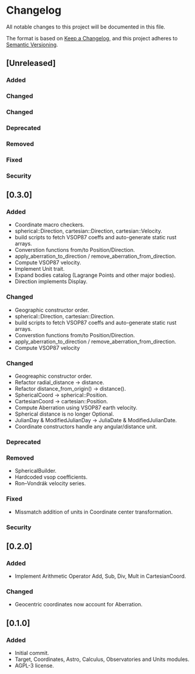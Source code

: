 # Changelog
All notable changes to this project will be documented in this file.

The format is based on [Keep a Changelog](https://keepachangelog.com/en/1.0.0/),
and this project adheres to [Semantic Versioning](https://semver.org/spec/v2.0.0.html).

## [Unreleased]

### Added

### Changed

### Changed

### Deprecated

### Removed

### Fixed

### Security

## [0.3.0]

### Added
- Coordinate macro checkers.
- spherical::Direction, cartesian::Direction, cartesian::Velocity.
- build scripts to fetch VSOP87 coeffs and auto-generate static rust arrays.
- Converstion functions from/to Position/Direction.
- apply_aberration_to_direction / remove_aberration_from_direction.
- Compute VSOP87 velocity.
- Implement Unit trait.
- Expand bodies catalog (Lagrange Points and other major bodies).
- Direction implements Display.


### Changed
- Geographic constructor order.
- spherical::Direction, cartesian::Direction.
- build scripts to fetch VSOP87 coeffs and auto-generate static rust arrays.
- Converstion functions from/to Position/Direction.
- apply_aberration_to_direction / remove_aberration_from_direction.
- Compute VSOP87 velocity


### Changed
- Geogreaphic constructor order.
- Refactor radial_distance -> distance.
- Refactor distance_from_origin() -> distance().
- SphericalCoord -> spherical::Position.
- CartesianCoord -> cartesian::Position.
- Compute Aberration using VSOP87 earth velocity.
- Spherical distance is no longer Optional.
- JulianDay & ModifiedJulianDay -> JuliaDate & ModifiedJulianDate.
- Coordinate constructors handle any angular/distance unit.

### Deprecated

### Removed
- SphericalBuilder.
- Hardcoded vsop coefficients.
- Ron–Vondrák velocity series.

### Fixed
- Missmatch addition of units in Coordinate center transformation.

### Security

## [0.2.0]

### Added
- Implement Arithmetic Operator Add, Sub, Div, Mult in CartesianCoord.

### Changed
- Geocentric coordinates now account for Aberration.

## [0.1.0]

### Added
- Initial commit.
- Target, Coordinates, Astro, Calculus, Observatories and Units modules.
- AGPL-3 license.
